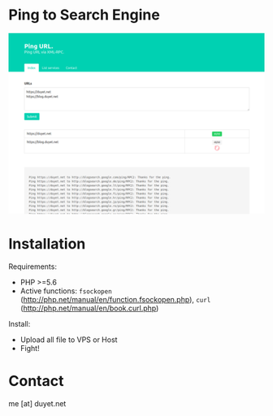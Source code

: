 # Ping to Search Engine

![](static/img/screenshot.png)

# Installation

Requirements:
* PHP >=5.6
* Active functions: `fsockopen` (http://php.net/manual/en/function.fsockopen.php), `curl` (http://php.net/manual/en/book.curl.php)

Install:
* Upload all file to VPS or Host
* Fight!

# Contact

me [at] duyet.net